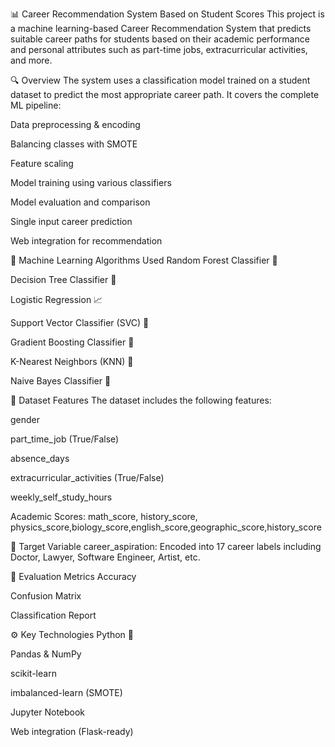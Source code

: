 📊 Career Recommendation System Based on Student Scores
This project is a machine learning-based Career Recommendation System that predicts suitable career paths for students based on their academic performance and personal attributes such as part-time jobs, extracurricular activities, and more.

🔍 Overview
The system uses a classification model trained on a student dataset to predict the most appropriate career path. It covers the complete ML pipeline:

Data preprocessing & encoding

Balancing classes with SMOTE

Feature scaling

Model training using various classifiers

Model evaluation and comparison

Single input career prediction

Web integration for recommendation

🧠 Machine Learning Algorithms Used
Random Forest Classifier 🌲

Decision Tree Classifier 🌳

Logistic Regression 📈

Support Vector Classifier (SVC) 💠

Gradient Boosting Classifier 🚀

K-Nearest Neighbors (KNN) 👥

Naive Bayes Classifier 🧮

📁 Dataset Features
The dataset includes the following features:

gender

part_time_job (True/False)

absence_days

extracurricular_activities (True/False)

weekly_self_study_hours

Academic Scores: math_score, history_score, physics_score,biology_score,english_score,geographic_score,history_score

🎯 Target Variable
career_aspiration: Encoded into 17 career labels including Doctor, Lawyer, Software Engineer, Artist, etc.

🧪 Evaluation Metrics
Accuracy

Confusion Matrix

Classification Report

⚙️ Key Technologies
Python 🐍

Pandas & NumPy

scikit-learn

imbalanced-learn (SMOTE)

Jupyter Notebook

Web integration (Flask-ready)

